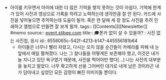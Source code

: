 - 아이를 키우면서 아이에 대한 더 많은 기억을 쌓지 못하는 것이 아쉽다. 기억에 한계가 있어 사진과 영상으로 기록을 하려고 노력하는데 생각만큼 잘 안 된다. 카드에 사진을 넣어놓으면 추억하는데 도움이 될까. 혹은 한 달에 세 장 정도 사진을 추려 인쇄하고 앨범으로 만들면 잘 보게 될까.
  tags:: [[Contents]][[Newsletter]] #memo
  source:: [event.stibee.com](https://event.stibee.com/v2/click/MTA3NDI2LzE4Mzg0MTAvMzQ0Ni8/aHR0cHM6Ly9zdGliLmVlL2ZEYTk)
  title:: 🎓폰카 없이 살 수 있을까? : 사진 없는 사진첩, 응시
  id:: 6556065c-542f-4213-b147-445556181b64
	- 아이들은 너무나 빨리 자랐고, 다시는 오지 않을 순간들이 카메라를 피해 내 눈앞에서 매일 펼쳐졌다. 나는 그 찰나들을 어떻게든 보존해야 했고, 이것은 내가 늘 지니고 있던 욕구였기 때문에, 사진을 찍어야만 했다\[…\] 나는 사진의 대부분을 놓치고 말았다. 너무 확고하게 선을 그어버린 대가로 내게 남은 것이라곤 내가 담아내고 싶었던 모든 감정이 빠진 이미지들 뿐이다.